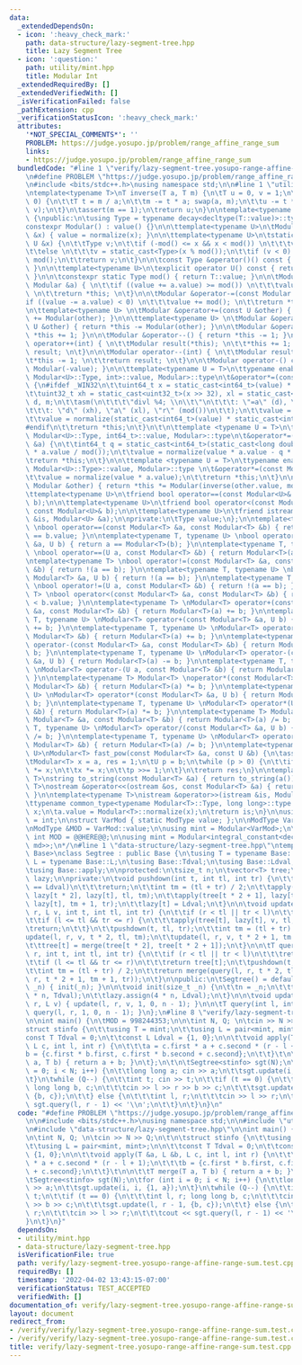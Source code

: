 ```yaml
---
data:
  _extendedDependsOn:
  - icon: ':heavy_check_mark:'
    path: data-structure/lazy-segment-tree.hpp
    title: Lazy Segment Tree
  - icon: ':question:'
    path: utility/mint.hpp
    title: Modular Int
  _extendedRequiredBy: []
  _extendedVerifiedWith: []
  _isVerificationFailed: false
  _pathExtension: cpp
  _verificationStatusIcon: ':heavy_check_mark:'
  attributes:
    '*NOT_SPECIAL_COMMENTS*': ''
    PROBLEM: https://judge.yosupo.jp/problem/range_affine_range_sum
    links:
    - https://judge.yosupo.jp/problem/range_affine_range_sum
  bundledCode: "#line 1 \"verify/lazy-segment-tree.yosupo-range-affine-range-sum.test.cpp\"\
    \n#define PROBLEM \"https://judge.yosupo.jp/problem/range_affine_range_sum\"\n\
    \n#include <bits/stdc++.h>\nusing namespace std;\n\n#line 1 \"utility/mint.hpp\"\
    \ntemplate<typename T>\nT inverse(T a, T m) {\n\tT u = 0, v = 1;\n\twhile (a !=\
    \ 0) {\n\t\tT t = m / a;\n\t\tm -= t * a; swap(a, m);\n\t\tu -= t * v; swap(u,\
    \ v);\n\t}\n\tassert(m == 1);\n\treturn u;\n}\n\ntemplate<typename T>\nclass Modular\
    \ {\npublic:\n\tusing Type = typename decay<decltype(T::value)>::type;\n\t\n\t\
    constexpr Modular() : value() {}\n\n\ttemplate<typename U>\n\tModular(const U\
    \ &x) { value = normalize(x); }\n\n\ttemplate<typename U>\n\tstatic Type normalize(const\
    \ U &x) {\n\t\tType v;\n\t\tif (-mod() <= x && x < mod()) \n\t\t\tv = static_cast<Type>(x);\n\
    \t\telse \n\t\t\tv = static_cast<Type>(x % mod());\n\t\tif (v < 0) \n\t\t\tv +=\
    \ mod();\n\t\treturn v;\n\t}\n\n\tconst Type &operator()() const { return value;\
    \ }\n\n\ttemplate<typename U>\n\texplicit operator U() const { return static_cast<U>(value);\
    \ }\n\n\tconstexpr static Type mod() { return T::value; }\n\n\tModular &operator+=(const\
    \ Modular &a) { \n\t\tif ((value += a.value) >= mod()) \n\t\t\tvalue -= mod();\
    \ \n\t\treturn *this; \n\t}\n\n\tModular &operator-=(const Modular &a) { \n\t\t\
    if ((value -= a.value) < 0) \n\t\t\tvalue += mod(); \n\t\treturn *this; \n\t}\n\
    \n\ttemplate<typename U> \n\tModular &operator+=(const U &other) { return *this\
    \ += Modular(other); }\n\n\ttemplate<typename U> \n\tModular &operator-=(const\
    \ U &other) { return *this -= Modular(other); }\n\n\tModular &operator++() { return\
    \ *this += 1; }\n\n\tModular &operator--() { return *this -= 1; }\n\n\tModular\
    \ operator++(int) { \n\t\tModular result(*this); \n\t\t*this += 1; \n\t\treturn\
    \ result; \n\t}\n\n\tModular operator--(int) { \n\t\tModular result(*this);\n\t\
    \t*this -= 1; \n\t\treturn result; \n\t}\n\n\tModular operator-() const { return\
    \ Modular(-value); }\n\n\ttemplate<typename U = T>\n\ttypename enable_if<is_same<typename\
    \ Modular<U>::Type, int>::value, Modular>::type\n\t&operator*=(const Modular &a)\
    \ {\n#ifdef _WIN32\n\t\tuint64_t x = static_cast<int64_t>(value) * static_cast<int64_t>(a.value);\n\
    \t\tuint32_t xh = static_cast<uint32_t>(x >> 32), xl = static_cast<uint32_t>(x),\
    \ d, m;\n\t\tasm(\n\t\t\t\"divl %4; \\n\\t\"\n\t\t\t: \"=a\" (d), \"=d\" (m)\n\
    \t\t\t: \"d\" (xh), \"a\" (xl), \"r\" (mod())\n\t\t);\n\t\tvalue = m;\n#else\n\
    \t\tvalue = normalize(static_cast<int64_t>(value) * static_cast<int64_t>(a.value));\n\
    #endif\n\t\treturn *this;\n\t}\n\t\n\ttemplate <typename U = T>\n\ttypename enable_if<is_same<typename\
    \ Modular<U>::Type, int64_t>::value, Modular>::type\n\t&operator*=(const Modular\
    \ &a) {\n\t\tint64_t q = static_cast<int64_t>(static_cast<long double>(value)\
    \ * a.value / mod());\n\t\tvalue = normalize(value * a.value - q * mod());\n\t\
    \treturn *this;\n\t}\n\n\ttemplate <typename U = T>\n\ttypename enable_if<!is_integral<typename\
    \ Modular<U>::Type>::value, Modular>::type \n\t&operator*=(const Modular &a) {\n\
    \t\tvalue = normalize(value * a.value);\n\t\treturn *this;\n\t}\n\n\tModular &operator/=(const\
    \ Modular &other) { return *this *= Modular(inverse(other.value, mod())); }\n\n\
    \ttemplate<typename U>\n\tfriend bool operator==(const Modular<U>& a, const Modular<U>&\
    \ b);\n\n\ttemplate<typename U>\n\tfriend bool operator<(const Modular<U>& a,\
    \ const Modular<U>& b);\n\n\ttemplate<typename U>\n\tfriend istream &operator>>(istream\
    \ &is, Modular<U> &a);\n\nprivate:\n\tType value;\n};\n\ntemplate<typename T>\
    \ \nbool operator==(const Modular<T> &a, const Modular<T> &b) { return a.value\
    \ == b.value; }\n\ntemplate<typename T, typename U> \nbool operator==(const Modular<T>\
    \ &a, U b) { return a == Modular<T>(b); }\n\ntemplate<typename T, typename U>\
    \ \nbool operator==(U a, const Modular<T> &b) { return Modular<T>(a) == b; }\n\
    \ntemplate<typename T> \nbool operator!=(const Modular<T> &a, const Modular<T>\
    \ &b) { return !(a == b); }\n\ntemplate<typename T, typename U> \nbool operator!=(const\
    \ Modular<T> &a, U b) { return !(a == b); }\n\ntemplate<typename T, typename U>\
    \ \nbool operator!=(U a, const Modular<T> &b) { return !(a == b); }\n\ntemplate<typename\
    \ T> \nbool operator<(const Modular<T> &a, const Modular<T> &b) { return a.value\
    \ < b.value; }\n\ntemplate<typename T> \nModular<T> operator+(const Modular<T>\
    \ &a, const Modular<T> &b) { return Modular<T>(a) += b; }\n\ntemplate<typename\
    \ T, typename U> \nModular<T> operator+(const Modular<T> &a, U b) { return Modular<T>(a)\
    \ += b; }\n\ntemplate<typename T, typename U> \nModular<T> operator+(U a, const\
    \ Modular<T> &b) { return Modular<T>(a) += b; }\n\ntemplate<typename T> \nModular<T>\
    \ operator-(const Modular<T> &a, const Modular<T> &b) { return Modular<T>(a) -=\
    \ b; }\n\ntemplate<typename T, typename U> \nModular<T> operator-(const Modular<T>\
    \ &a, U b) { return Modular<T>(a) -= b; }\n\ntemplate<typename T, typename U>\
    \ \nModular<T> operator-(U a, const Modular<T> &b) { return Modular<T>(a) -= b;\
    \ }\n\ntemplate<typename T> Modular<T> \noperator*(const Modular<T> &a, const\
    \ Modular<T> &b) { return Modular<T>(a) *= b; }\n\ntemplate<typename T, typename\
    \ U> \nModular<T> operator*(const Modular<T> &a, U b) { return Modular<T>(a) *=\
    \ b; }\n\ntemplate<typename T, typename U> \nModular<T> operator*(U a, const Modular<T>\
    \ &b) { return Modular<T>(a) *= b; }\n\ntemplate<typename T> Modular<T> \noperator/(const\
    \ Modular<T> &a, const Modular<T> &b) { return Modular<T>(a) /= b; }\n\ntemplate<typename\
    \ T, typename U> \nModular<T> operator/(const Modular<T> &a, U b) { return Modular<T>(a)\
    \ /= b; }\n\ntemplate<typename T, typename U> \nModular<T> operator/(U a, const\
    \ Modular<T> &b) { return Modular<T>(a) /= b; }\n\ntemplate<typename T, typename\
    \ U>\nModular<T> fast_pow(const Modular<T> &a, const U &b) {\n\tassert(b >= 0);\n\
    \tModular<T> x = a, res = 1;\n\tU p = b;\n\twhile (p > 0) {\n\t\tif (p & 1) res\
    \ *= x;\n\t\tx *= x;\n\t\tp >>= 1;\n\t}\n\treturn res;\n}\n\ntemplate<typename\
    \ T>\nstring to_string(const Modular<T> &a) { return to_string(a()); }\n\ntemplate<typename\
    \ T>\nostream &operator<<(ostream &os, const Modular<T> &a) { return os << a();\
    \ }\n\ntemplate<typename T>\nistream &operator>>(istream &is, Modular<T> &a) {\n\
    \ttypename common_type<typename Modular<T>::Type, long long>::type x;\n\tis >>\
    \ x;\n\ta.value = Modular<T>::normalize(x);\n\treturn is;\n}\n\nusing ModType\
    \ = int;\n\nstruct VarMod { static ModType value; };\n\nModType VarMod::value;\n\
    \nModType &MOD = VarMod::value;\n\nusing mint = Modular<VarMod>;\n\n/*\nconstexpr\
    \ int MOD = @@HERE@@;\n\nusing mint = Modular<integral_constant<decay<decltype(MOD)>::type,\
    \ md>>;\n*/\n#line 1 \"data-structure/lazy-segment-tree.hpp\"\ntemplate<class\
    \ Base>\nclass Segtree : public Base {\n\tusing T = typename Base::T;\n\tusing\
    \ L = typename Base::L;\n\tusing Base::Tdval;\n\tusing Base::Ldval;\n\tusing Base::merge;\n\
    \tusing Base::apply;\n\nprotected:\n\tsize_t n;\n\tvector<T> tree;\n\tvector<L>\
    \ lazy;\n\nprivate:\n\tvoid pushdown(int t, int tl, int tr) {\n\t\tif (lazy[t]\
    \ == Ldval)\n\t\t\treturn;\n\t\tint tm = (tl + tr) / 2;\n\t\tapply(tree[t * 2],\
    \ lazy[t * 2], lazy[t], tl, tm);\n\t\tapply(tree[t * 2 + 1], lazy[t * 2 + 1],\
    \ lazy[t], tm + 1, tr);\n\t\tlazy[t] = Ldval;\n\t}\n\n\tvoid update(int l, int\
    \ r, L v, int t, int tl, int tr) {\n\t\tif (r < tl || tr < l)\n\t\t\treturn;\n\
    \t\tif (l <= tl && tr <= r) {\n\t\t\tapply(tree[t], lazy[t], v, tl, tr);\n\t\t\
    \treturn;\n\t\t}\n\t\tpushdown(t, tl, tr);\n\t\tint tm = (tl + tr) / 2;\n\t\t\
    update(l, r, v, t * 2, tl, tm);\n\t\tupdate(l, r, v, t * 2 + 1, tm + 1, tr);\n\
    \t\ttree[t] = merge(tree[t * 2], tree[t * 2 + 1]);\n\t}\n\n\tT query(int l, int\
    \ r, int t, int tl, int tr) {\n\t\tif (r < tl || tr < l)\n\t\t\treturn Tdval;\n\
    \t\tif (l <= tl && tr <= r)\n\t\t\treturn tree[t];\n\t\tpushdown(t, tl, tr);\n\
    \t\tint tm = (tl + tr) / 2;\n\t\treturn merge(query(l, r, t * 2, tl, tm), query(l,\
    \ r, t * 2 + 1, tm + 1, tr));\n\t}\n\npublic:\n\tSegtree() = default;\n\n\tSegtree(size_t\
    \ _n) { init(_n); }\n\n\tvoid init(size_t _n) {\n\t\tn = _n;\n\t\ttree.assign(4\
    \ * n, Tdval);\n\t\tlazy.assign(4 * n, Ldval);\n\t}\n\n\tvoid update(int l, int\
    \ r, L v) { update(l, r, v, 1, 0, n - 1); }\n\n\tT query(int l, int r) { return\
    \ query(l, r, 1, 0, n - 1); }\n};\n#line 8 \"verify/lazy-segment-tree.yosupo-range-affine-range-sum.test.cpp\"\
    \n\nint main() {\n\tMOD = 998244353;\n\n\tint N, Q; \n\tcin >> N >> Q;\n\t\n\t\
    struct stinfo {\n\t\tusing T = mint;\n\t\tusing L = pair<mint, mint>;\n\n\t\t\
    const T Tdval = 0;\n\t\tconst L Ldval = {1, 0};\n\n\t\tvoid apply(T &a, L &b,\
    \ L c, int l, int r) {\n\t\t\ta = c.first * a + c.second * (r - l + 1);\n\t\t\t\
    b = {c.first * b.first, c.first * b.second + c.second};\n\t\t}\t\n\n\t\tT merge(T\
    \ a, T b) { return a + b; }\n\t};\n\t\n\tSegtree<stinfo> sgt(N);\n\tfor (int i\
    \ = 0; i < N; i++) {\n\t\tlong long a; cin >> a;\n\t\tsgt.update(i, i, {1, a});\n\
    \t}\n\twhile (Q--) {\n\t\tint t; cin >> t;\n\t\tif (t == 0) {\n\t\t\tint l, r;\
    \ long long b, c;\n\t\t\tcin >> l >> r >> b >> c;\n\t\t\tsgt.update(l, r - 1,\
    \ {b, c});\n\t\t} else {\n\t\t\tint l, r;\n\t\t\tcin >> l >> r;\n\t\t\tcout <<\
    \ sgt.query(l, r - 1) << '\\n';\n\t\t}\n\t}\n}\n"
  code: "#define PROBLEM \"https://judge.yosupo.jp/problem/range_affine_range_sum\"\
    \n\n#include <bits/stdc++.h>\nusing namespace std;\n\n#include \"utility/mint.hpp\"\
    \n#include \"data-structure/lazy-segment-tree.hpp\"\n\nint main() {\n\tMOD = 998244353;\n\
    \n\tint N, Q; \n\tcin >> N >> Q;\n\t\n\tstruct stinfo {\n\t\tusing T = mint;\n\
    \t\tusing L = pair<mint, mint>;\n\n\t\tconst T Tdval = 0;\n\t\tconst L Ldval =\
    \ {1, 0};\n\n\t\tvoid apply(T &a, L &b, L c, int l, int r) {\n\t\t\ta = c.first\
    \ * a + c.second * (r - l + 1);\n\t\t\tb = {c.first * b.first, c.first * b.second\
    \ + c.second};\n\t\t}\t\n\n\t\tT merge(T a, T b) { return a + b; }\n\t};\n\t\n\
    \tSegtree<stinfo> sgt(N);\n\tfor (int i = 0; i < N; i++) {\n\t\tlong long a; cin\
    \ >> a;\n\t\tsgt.update(i, i, {1, a});\n\t}\n\twhile (Q--) {\n\t\tint t; cin >>\
    \ t;\n\t\tif (t == 0) {\n\t\t\tint l, r; long long b, c;\n\t\t\tcin >> l >> r\
    \ >> b >> c;\n\t\t\tsgt.update(l, r - 1, {b, c});\n\t\t} else {\n\t\t\tint l,\
    \ r;\n\t\t\tcin >> l >> r;\n\t\t\tcout << sgt.query(l, r - 1) << '\\n';\n\t\t\
    }\n\t}\n}"
  dependsOn:
  - utility/mint.hpp
  - data-structure/lazy-segment-tree.hpp
  isVerificationFile: true
  path: verify/lazy-segment-tree.yosupo-range-affine-range-sum.test.cpp
  requiredBy: []
  timestamp: '2022-04-02 13:43:15-07:00'
  verificationStatus: TEST_ACCEPTED
  verifiedWith: []
documentation_of: verify/lazy-segment-tree.yosupo-range-affine-range-sum.test.cpp
layout: document
redirect_from:
- /verify/verify/lazy-segment-tree.yosupo-range-affine-range-sum.test.cpp
- /verify/verify/lazy-segment-tree.yosupo-range-affine-range-sum.test.cpp.html
title: verify/lazy-segment-tree.yosupo-range-affine-range-sum.test.cpp
---
```

